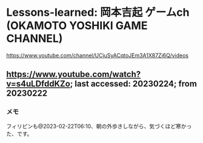 # Lessons-learned: 岡本吉起 ゲームch (OKAMOTO YOSHIKI GAME CHANNEL)

https://www.youtube.com/channel/UCjuSyACqtoJEm3A1X87Zi6Q/videos

## https://www.youtube.com/watch?v=s4uLDfddKZo; last accessed: 20230224; from 20230222

### メモ

フィリピンも@2023-02-22T06:10、朝の外歩きしながら、気づくほど寒かった、です。
